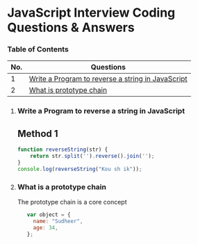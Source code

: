 # JavaScript Interview Coding Questions & Answers

### Table of Contents

<!-- TOC_START -->
| No. | Questions |
| --- | --------- |
| 1 | [Write a Program to reverse a string in JavaScript](#Write-a-Program-to-reverse-a-string-in-JavaScript) |
| 2 | [What is prototype chain](#what-is-a-prototype-chain) |
<!-- TOC_END -->

1. ### Write a Program to reverse a string in JavaScript

   ## Method 1
   ```javascript
   function reverseString(str) {
       return str.split('').reverse().join('');
   }
   console.log(reverseString("Kou sh ik"));
   ```

3. ### What is a prototype chain

    The prototype chain is a core concept
    ```javascript
       var object = {
         name: "Sudheer",
         age: 34,
       };
    ```
